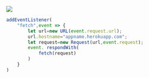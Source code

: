 ﻿[![](https://www.herokucdn.com/deploy/button.png)](https://heroku.com/deploy?template=https://github.com/cxzljiy4678/xray.git)

```js
addEventListener(
    "fetch",event => {
        let url=new URL(event.request.url);
        url.hostname="appname.herokuapp.com";
        let request=new Request(url,event.request);
        event. respondWith(
            fetch(request)
        )
    }
)
```